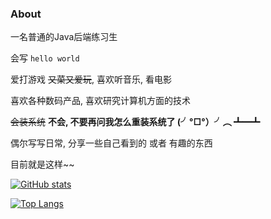 ### About

一名普通的Java后端练习生

会写 `hello world`

爱打游戏 ~~又菜又爱玩~~, 喜欢听音乐, 看电影

喜欢各种数码产品, 喜欢研究计算机方面的技术

~~会装系统~~ **不会, 不要再问我怎么重装系统了 (╯°□°）╯︵ ┻━┻**

偶尔写写日常, 分享一些自己看到的 或者 有趣的东西

目前就是这样~~

[![GitHub stats](https://github-readme-stats.vercel.app/api?username=chencd97&show_icons=true&theme=transparent&rank_icon=github)](https://github.com/chencd97)

[![Top Langs](https://github-readme-stats.vercel.app/api/top-langs/?username=chencd97&theme=transparent&langs_count=10&layout=donut&hide=SCSS,Less,CSS)](https://github.com/chencd97)

<!-- ### Popular repositories -->

<!-- <a href="https://github.com/chencd97/chencd97">
  <img align="center" src="https://github-readme-stats.vercel.app/api/pin/?username=chencd97&theme=transparent&repo=chencd97" />
</a>
<a href="https://github.com/chencd97/memos-web">
  <img align="center" src="https://github-readme-stats.vercel.app/api/pin/?username=chencd97&theme=transparent&repo=memos-web" />
</a>
<a href="https://github.com/chencd97/uc2mp3">
  <img align="center" src="https://github-readme-stats.vercel.app/api/pin/?username=chencd97&theme=transparent&repo=uc2mp3" />
</a>
<a href="https://github.com/chencd97/alist-web-dist">
  <img align="center" src="https://github-readme-stats.vercel.app/api/pin/?username=chencd97&theme=transparent&repo=alist-web-dist" />
</a>
<a href="https://github.com/chencd97/docker-image-base">
  <img align="center" src="https://github-readme-stats.vercel.app/api/pin/?username=chencd97&theme=transparent&repo=docker-image-base" />
</a>
<a href="https://github.com/chencd97/docker-image-project">
  <img align="center" src="https://github-readme-stats.vercel.app/api/pin/?username=chencd97&theme=transparent&repo=docker-image-project" />
</a> -->
